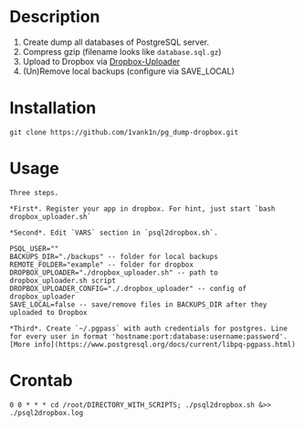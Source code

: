 # Description

1. Create dump all databases of PostgreSQL server.
2. Compress gzip (filename looks like `database.sql.gz`)
2. Upload to Dropbox via [Dropbox-Uploader](https://github.com/andreafabrizi/Dropbox-Uploader)
4. (Un)Remove local backups (configure via SAVE_LOCAL)

# Installation

    git clone https://github.com/1vank1n/pg_dump-dropbox.git

# Usage

    Three steps.

    *First*. Register your app in dropbox. For hint, just start `bash dropbox_uploader.sh`

    *Second*. Edit `VARS` section in `psql2dropbox.sh`.

    PSQL_USER=""
    BACKUPS_DIR="./backups" -- folder for local backups
    REMOTE_FOLDER="example" -- folder for dropbox
    DROPBOX_UPLOADER="./dropbox_uploader.sh" -- path to dropbox_uploader.sh script
    DROPBOX_UPLOADER_CONFIG="./.dropbox_uploader" -- config of dropbox_uploader
    SAVE_LOCAL=false -- save/remove files in BACKUPS_DIR after they uploaded to Dropbox

    *Third*. Create `~/.pgpass` with auth credentials for postgres. Line for every user in format 'hostname:port:database:username:password'. [More info](https://www.postgresql.org/docs/current/libpq-pgpass.html)

# Crontab

    0 0 * * * cd /root/DIRECTORY_WITH_SCRIPTS; ./psql2dropbox.sh &>> ./psql2dropbox.log

